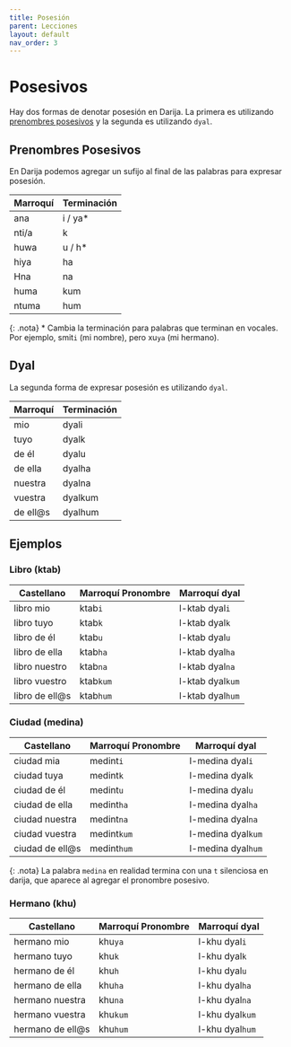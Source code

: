 ```yaml
---
title: Posesión
parent: Lecciones
layout: default
nav_order: 3
---
```


# Posesivos

Hay dos formas de denotar posesión en Darija. La primera es utilizando [prenombres posesivos](../vocabulario/pronombres.md#pronombres-posesivos) y la segunda es utilizando `dyal`.


## Prenombres Posesivos

En Darija podemos agregar un sufijo al final de las palabras para expresar posesión.

| Marroquí | Terminación |
|----------|-------------|
| ana      | i / ya*     |
| nti/a    | k           |
| huwa     | u / h*      |
| hiya     | ha          |
| Hna      | na          |
| huma     | kum         |
| ntuma    | hum         |

{: .nota}
\* Cambia la terminación para palabras que terminan en vocales. Por ejemplo, smit`i` (mi nombre), pero xu`ya` (mi hermano).

## Dyal

La segunda forma de expresar posesión es utilizando `dyal`.

| Marroquí | Terminación |
|----------|-------------|
| mio      | dyali       |
| tuyo     | dyalk       |
| de él    | dyalu       |
| de ella  | dyalha      |
| nuestra  | dyalna      |
| vuestra  | dyalkum     |
| de ell@s | dyalhum     |


## Ejemplos

### Libro (ktab)

| Castellano     | Marroquí Pronombre | Marroquí dyal    |
|----------------|--------------------|------------------|
| libro mio      | ktab`i`            | l-ktab dyal`i`   |
| libro tuyo     | ktab`k`            | l-ktab dyal`k`   |
| libro de él    | ktab`u`            | l-ktab dyal`u`   |
| libro de ella  | ktab`ha`           | l-ktab dyal`ha`  |
| libro nuestro  | ktab`na`           | l-ktab dyal`na`  |
| libro vuestro  | ktab`kum`          | l-ktab dyal`kum` |
| libro de ell@s | ktab`hum`          | l-ktab dyal`hum` |

### Ciudad (medina)

| Castellano      | Marroquí Pronombre | Marroquí dyal      |
|-----------------|--------------------|--------------------|
| ciudad mia      | medint`i`          | l-medina dyal`i`   |
| ciudad tuya     | medint`k`          | l-medina dyal`k`   |
| ciudad de él    | medint`u`          | l-medina dyal`u`   |
| ciudad de ella  | medint`ha`         | l-medina dyal`ha`  |
| ciudad nuestra  | medint`na`         | l-medina dyal`na`  |
| ciudad vuestra  | medint`kum`        | l-medina dyal`kum` |
| ciudad de ell@s | medint`hum`        | l-medina dyal`hum` |

{: .nota}
La palabra `medina` en realidad termina con una `t` silenciosa en darija, que aparece al agregar el pronombre posesivo.

### Hermano (khu)

| Castellano       | Marroquí Pronombre | Marroquí dyal   |
|------------------|--------------------|-----------------|
| hermano mio      | khu`ya`            | l-khu dyal`i`   |
| hermano tuyo     | khu`k`             | l-khu dyal`k`   |
| hermano de él    | khu`h`             | l-khu dyal`u`   |
| hermano de ella  | khu`ha`            | l-khu dyal`ha`  |
| hermano nuestra  | khu`na`            | l-khu dyal`na`  |
| hermano vuestra  | khu`kum`           | l-khu dyal`kum` |
| hermano de ell@s | khu`hum`           | l-khu dyal`hum` |